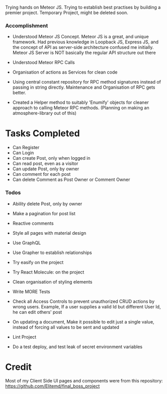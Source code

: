 Trying hands on Meteor JS. 
Trying to establish best practises by building a premier project. 
Temporary Project, might be deleted soon.

### Accomplishment

 - Understood Meteor JS Concept. Meteor JS is a great, and unique framework. 
 Had previous knowledge in Loopback JS, Express JS, and the concept of API
 as server-side architecture confused me initially. Meteor JS Server is NOT
 basically the regular API structure out there
 
 - Understood Meteor RPC Calls
 - Organisation of actions as Services for clean code
 - Using central constant repository for RPC method signatures instead of 
 passing in string 
 directly. Maintenance and Organisation of RPC gets better.
 
 - Created a Helper method to suitably 'Enumify' objects for cleaner approach
 to calling Meteor RPC methods. (Planning on making an atmosphere-library out
 of this)
 
# Tasks Completed
- Can Register
- Can Login
- Can create Post, only when logged in
- Can read post, even as a visitor
- Can update Post, only by owner
- Can comment for each post
- Can delete Comment as Post Owner or Comment Owner


### Todos

- Ability delete Post, only by owner
- Make a pagination for post list
- Reactive comments
- Style all pages with material design

- Use GraphQL
- Use Grapher to establish relationships

- Try easify on the project
- Try React Molecule: on the project

- Clean organisation of styling elements

- Write MORE Tests
 - Check all Access Controls to prevent unauthorized CRUD actions by wrong users. 
 Example, If a user supplies a valid Id but different User Id, he can edit others'
 post

- On updating a document, Make it possible to edit just a single value, instead
of forcing all values to be sent and updated

- Lint Project

- Do a test deploy, and test leak of secret environment variables
 
 # Credit
 Most of my Client Side UI pages and components were from this repository:
 https://github.com/Elitemd/final_boss_project